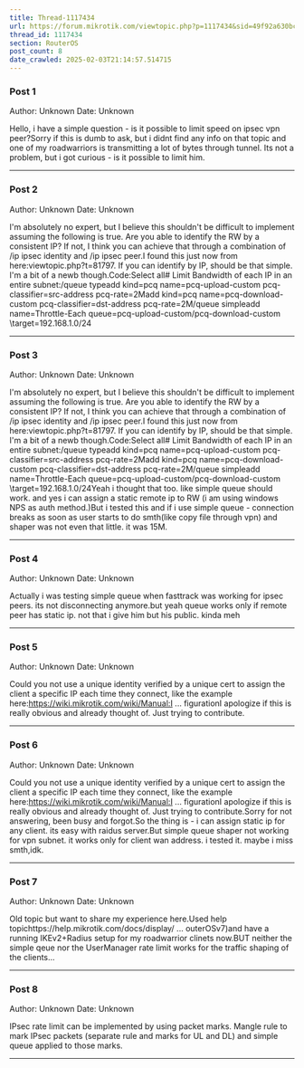 ```yaml
---
title: Thread-1117434
url: https://forum.mikrotik.com/viewtopic.php?p=1117434&sid=49f92a630bc7970d8ca50523be880e8f#p1117434
thread_id: 1117434
section: RouterOS
post_count: 8
date_crawled: 2025-02-03T21:14:57.514715
---
```


### Post 1
Author: Unknown
Date: Unknown

Hello, i have a simple question - is it possible to limit speed on ipsec vpn peer?Sorry if this is dumb to ask, but i didnt find any info on that topic and one of my roadwarriors is transmitting a lot of bytes through tunnel. Its not a problem, but i got curious - is it possible to limit him.

---
### Post 2
Author: Unknown
Date: Unknown

I'm absolutely no expert, but I believe this shouldn't be difficult to implement assuming the following is true. Are you able to identify the RW by a consistent IP? If not, I think you can achieve that through a combination of /ip ipsec identity and /ip ipsec peer.I found this just now from here:viewtopic.php?t=81797. If you can identify by IP, should be that simple. I'm a bit of a newb though.Code:Select all# Limit Bandwidth of each IP in an entire subnet:/queue typeadd kind=pcq name=pcq-upload-custom pcq-classifier=src-address pcq-rate=2Madd kind=pcq name=pcq-download-custom pcq-classifier=dst-address pcq-rate=2M/queue simpleadd name=Throttle-Each queue=pcq-upload-custom/pcq-download-custom \target=192.168.1.0/24

---
### Post 3
Author: Unknown
Date: Unknown

I'm absolutely no expert, but I believe this shouldn't be difficult to implement assuming the following is true. Are you able to identify the RW by a consistent IP? If not, I think you can achieve that through a combination of /ip ipsec identity and /ip ipsec peer.I found this just now from here:viewtopic.php?t=81797. If you can identify by IP, should be that simple. I'm a bit of a newb though.Code:Select all# Limit Bandwidth of each IP in an entire subnet:/queue typeadd kind=pcq name=pcq-upload-custom pcq-classifier=src-address pcq-rate=2Madd kind=pcq name=pcq-download-custom pcq-classifier=dst-address pcq-rate=2M/queue simpleadd name=Throttle-Each queue=pcq-upload-custom/pcq-download-custom \target=192.168.1.0/24Yeah i thought that too. like simple queue should work. and yes i can assign a static remote ip to RW (i am using windows NPS as auth method.)But i tested this and if i use simple queue - connection breaks as soon as user starts to do smth(like copy file through vpn) and shaper was not even that little. it was 15M.

---
### Post 4
Author: Unknown
Date: Unknown

Actually i was testing simple queue when fasttrack was working for ipsec peers. its not disconnecting anymore.but yeah queue works only if remote peer has static ip. not that i give him but his public. kinda meh

---
### Post 5
Author: Unknown
Date: Unknown

Could you not use a unique identity verified by a unique cert to assign the client a specific IP each time they connect, like the example here:https://wiki.mikrotik.com/wiki/Manual:I ... figurationI apologize if this is really obvious and already thought of. Just trying to contribute.

---
### Post 6
Author: Unknown
Date: Unknown

Could you not use a unique identity verified by a unique cert to assign the client a specific IP each time they connect, like the example here:https://wiki.mikrotik.com/wiki/Manual:I ... figurationI apologize if this is really obvious and already thought of. Just trying to contribute.Sorry for not answering, been busy and forgot.So the thing is - i can assign static ip for any client. its easy with raidus server.But simple queue shaper not working for vpn subnet. it works only for client wan address. i tested it. maybe i miss smth,idk.

---
### Post 7
Author: Unknown
Date: Unknown

Old topic but want to share my experience here.Used help topichttps://help.mikrotik.com/docs/display/ ... outerOSv7)and have a running IKEv2+Radius setup for my roadwarrior clinets now.BUT neither the simple qeue nor the UserManager rate limit works for the traffic shaping of the clients...

---
### Post 8
Author: Unknown
Date: Unknown

IPsec rate limit can be implemented by using packet marks. Mangle rule to mark IPsec packets (separate rule and marks for UL and DL) and simple queue applied to those marks.

---
